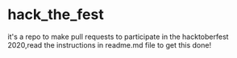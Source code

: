 # hack_the_fest
it's a repo to make pull requests to participate in the hacktoberfest 2020,read the instructions in readme.md file to get this done!
